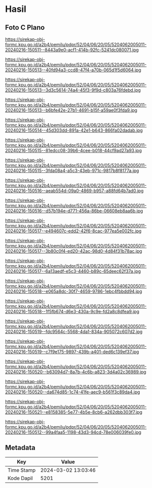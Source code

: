 # Hasil

## Foto C Plano

https://sirekap-obj-formc.kpu.go.id/a2b4/pemilu/pdpr/52/04/06/20/05/5204062005011-20240216-150511--8443a9e0-acf1-414b-92fc-5241dc080071.jpg

https://sirekap-obj-formc.kpu.go.id/a2b4/pemilu/pdpr/52/04/06/20/05/5204062005011-20240216-150513--40fd94a3-ccd8-47f4-a70b-065d1f5d6064.jpg

https://sirekap-obj-formc.kpu.go.id/a2b4/pemilu/pdpr/52/04/06/20/05/5204062005011-20240216-150513--3d3c5614-74a4-45f3-9f9d-c803a76fdebd.jpg

https://sirekap-obj-formc.kpu.go.id/a2b4/pemilu/pdpr/52/04/06/20/05/5204062005011-20240216-150513--b6bfe42e-27b1-4691-b15f-a59ae0f3fda9.jpg

https://sirekap-obj-formc.kpu.go.id/a2b4/pemilu/pdpr/52/04/06/20/05/5204062005011-20240216-150514--45d303dd-891a-42e1-b643-866fa02dadab.jpg

https://sirekap-obj-formc.kpu.go.id/a2b4/pemilu/pdpr/52/04/06/20/05/5204062005011-20240216-150515--81edcc08-39b6-4cee-b018-44cf9ad27a93.jpg

https://sirekap-obj-formc.kpu.go.id/a2b4/pemilu/pdpr/52/04/06/20/05/5204062005011-20240216-150515--3fda08a4-a5c3-43eb-971c-9817b8f8177a.jpg

https://sirekap-obj-formc.kpu.go.id/a2b4/pemilu/pdpr/52/04/06/20/05/5204062005011-20240216-150516--aeab554d-09a0-4869-b957-a88fd64b7ad0.jpg

https://sirekap-obj-formc.kpu.go.id/a2b4/pemilu/pdpr/52/04/06/20/05/5204062005011-20240216-150516--d57b194e-d771-456a-86be-06608eb8aa6b.jpg

https://sirekap-obj-formc.kpu.go.id/a2b4/pemilu/pdpr/52/04/06/20/05/5204062005011-20240216-150517--e494607c-edd2-42f6-8cac-977ea5e002fc.jpg

https://sirekap-obj-formc.kpu.go.id/a2b4/pemilu/pdpr/52/04/06/20/05/5204062005011-20240216-150517--3b80c0f4-ed20-42ac-98d0-4d84f31b78ac.jpg

https://sirekap-obj-formc.kpu.go.id/a2b4/pemilu/pdpr/52/04/06/20/05/5204062005011-20240216-150517--6a13aedf-e5c3-4460-b89c-65deec62f37a.jpg

https://sirekap-obj-formc.kpu.go.id/a2b4/pemilu/pdpr/52/04/06/20/05/5204062005011-20240216-150518--e065a8dc-30f7-4659-9786-1ebc4fbbdd94.jpg

https://sirekap-obj-formc.kpu.go.id/a2b4/pemilu/pdpr/52/04/06/20/05/5204062005011-20240216-150518--1f5fb674-d6e3-430a-9c9e-fd2a8c8dfea9.jpg

https://sirekap-obj-formc.kpu.go.id/a2b4/pemilu/pdpr/52/04/06/20/05/5204062005011-20240216-150519--fdc9564c-5568-4da1-834a-905072c607d2.jpg

https://sirekap-obj-formc.kpu.go.id/a2b4/pemilu/pdpr/52/04/06/20/05/5204062005011-20240216-150519--c7f9e175-9897-439b-a401-ded6c139ef37.jpg

https://sirekap-obj-formc.kpu.go.id/a2b4/pemilu/pdpr/52/04/06/20/05/5204062005011-20240216-150520--b63094d7-8a7b-4c6b-a823-3d4a02c36989.jpg

https://sirekap-obj-formc.kpu.go.id/a2b4/pemilu/pdpr/52/04/06/20/05/5204062005011-20240216-150520--da674d85-1c74-41fe-aec9-b561f3c89da4.jpg

https://sirekap-obj-formc.kpu.go.id/a2b4/pemilu/pdpr/52/04/06/20/05/5204062005011-20240216-150521--e8158385-5e77-4b5e-8cb6-a262dbb303f7.jpg

https://sirekap-obj-formc.kpu.go.id/a2b4/pemilu/pdpr/52/04/06/20/05/5204062005011-20240216-150512--99a4faa5-1198-43d3-94cd-78e006039fe0.jpg


## Metadata

| Key        | Value               |
| ---------- | ------------------- |
| Time Stamp | 2024-03-02 13:03:46 |
| Kode Dapil | 5201                |



